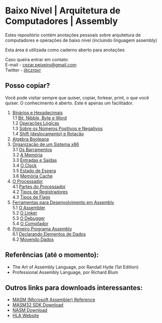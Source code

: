 # Baixo Nível | Arquitetura de Computadores | Assembly

Estes repositório contém anotações pessoais sobre arquitetura de computadores e operações de baixo nível (incluindo linguagem assembly)

Esta área é utilizada como caderno aberto para anotações 

Caso queira entrar em contato:  
E-mail - cezar.peixeiro@gmail.com  
Twitter - [@czrpxr](https://www.twitter.com/czrpxr)

## Posso copiar?
Você pode visitar sempre que quiser, copiar, forkear, print, o que você quiser. O conhecimento é aberto. Este é apenas um facilitador.

1. [Binários e Hexadecimais](./baixo-nivel/binarios.md)  
    1.1 [Bit, Nibble, Byte e Word](./baixo-nivel/estruturas.md)  
    1.2 [Operações Lógicas](./baixo-nivel/operacoes_logicas.md)  
    1.3 [Sobre os Números Positivos e Negativos](./baixo-nivel/signed_unsigned.md)  
    1.4 [Shift (deslocamento) e Rotação](./baixo-nivel/shift_rotacao.md)  
2. [Algebra Booleana](./baixo-nivel/algebra_booleana_intro.md)  
3. [Organização de um Sistema x86](./baixo-nivel/sistemax86.md)  
    3.1 [Os Barramentos](./baixo-nivel/barramentos.md)  
    3.2 [A Memória](./baixo-nivel/a_memoria.md)  
    3.3 [Entradas e Saídas](./baixo-nivel/entradas_saidas.md)  
    3.4 [O Clock](./baixo-nivel/clock.md)  
    3.5 [Estado de Espera](./baixo-nivel/estado_espera.md)  
    3.6 [Memória Cache](./baixo-nivel/cache.md)  
4. [O Processador](./baixo-nivel/o_processador.md)  
    4.1 [Partes do Processador](./baixo-nivel/partes_processador.md)  
    4.2 [Tipos de Registradores](./baixo-nivel/tipos_registradores.md)  
    4.3 [Tipos de Flags](./baixo-nivel/tipos_flags.md)  
5. [Ferramentas para Desenvolvimento em Assembly](./baixo-nivel/ferramentas_assembly.md)  
    5.1 [O Assembler](./baixo-nivel/o_assembler.md)  
    5.2 [O Linker](./baixo-nivel/o_linker.md)  
    5.3 [O Debugger](./baixo-nivel/o_debugger.md)  
    5.4 [O Compilador](./baixo-nivel/o_compilador.md)  
6. [Primeiro Programa Assembly](./baixo-nivel/primeiro_programa.md)  
    6.1 [Declarando Elementos de Dados](./baixo-nivel/declarando_dados.md)  
    6.2 [Movendo Dados](./baixo-nivel/movendo_dados.md)  

## Referências (até o momento):
* The Art of Assembly Language, por Randall Hyde (1st Edition)
* Professional Assembly Language, por Richard Blum  

## Outros links para downloads interessantes:
* [MASM (Microsoft Assembler) Reference](https://docs.microsoft.com/en-us/cpp/assembler/masm/microsoft-macro-assembler-reference)  
* [MASM32 SDK Download](http://www.masm32.com/)
* [NASM Download](http://nasm.sourceforge.net)
* [HLA Website](http://webster.cs.ucr.edu)